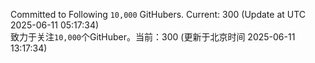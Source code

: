Committed to Following `10,000` GitHubers. Current: <!-- FOLLOWING_COUNT -->300<!-- FOLLOWING_COUNT --> (Update at UTC <!-- LAST_UPDATED -->2025-06-11 05:17:34<!-- LAST_UPDATED -->)<br>
致力于关注`10,000`个GitHuber。当前：<!-- FOLLOWING_COUNT -->300<!-- FOLLOWING_COUNT --> (更新于北京时间 <!-- LAST_UPDATED_CST -->2025-06-11 13:17:34<!-- LAST_UPDATED_CST -->)
